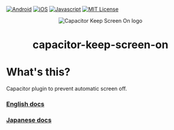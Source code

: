 [![Android](https://img.shields.io/badge/Capacitor-Android-green.svg?style=flat)](https://capacitor.ionicframework.com/)
[![iOS](https://img.shields.io/badge/Capacitor-iOS-silver.svg?style=flat)](https://capacitor.ionicframework.com/)
[![Javascript](https://img.shields.io/badge/Capacitor-Javascript-gold.svg?style=flat)](https://capacitor.ionicframework.com/)
[![MIT License](https://img.shields.io/badge/license-MIT-blue.svg?style=flat)](LICENSE)

<p align="center"><img src="./docs/logo.png" alt="Capacitor Keep Screen On logo"></p>
<h1 align="center">capacitor-keep-screen-on</h1>

# What's this?

Capacitor plugin to prevent automatic screen off.

### [English docs](https://github.com/go-u/capacitor-keep-screen-on/tree/master/docs/en)

### [Japanese docs](https://github.com/go-u/capacitor-keep-screen-on/tree/master/docs/ja)
